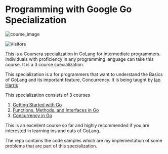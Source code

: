 # Programming with Google Go Specialization

![course_image](https://d3njjcbhbojbot.cloudfront.net/api/utilities/v1/imageproxy/https://d15cw65ipctsrr.cloudfront.net/93/7aca50b42f11e7849503d6352634bf/GOrdonGOpher.jpg?auto=format%2Ccompress&dpr=1&w=175&h=175&fit=fill&bg=FFF)

![Visitors](https://visitor-badge.laobi.icu/badge?page_id=rahulrachh.coursera-Programming-with-Google-Go-Specialization)

[This](https://www.coursera.org/specializations/google-golang) is a Coursera specialization in GoLang for intermediate programmers. Individuals with proficiency in any programming language can take this course. It is a 3 course specialization.

This specialization is a for programmers that want to understand the Basics of GoLang and its important feature, Concurrency. It is being taught by [Ian Harris](https://www.ics.uci.edu/~harris/)

This specialization consists of 3 courses
1. [Getting Started with Go](https://www.coursera.org/learn/golang-getting-started)
2. [Functions, Methods, and Interfaces in Go](https://www.coursera.org/learn/golang-functions-methods)
3. [Concurrency in Go](https://www.coursera.org/learn/golang-concurrency)

This is an excellent course so far and highly recommended if you are interested in learning ins and outs of GoLang.

The repo contains the code samples which are my implementation of some problems that are part of this specialization.

